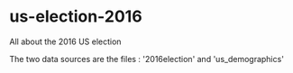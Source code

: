 # us-election-2016
All about the 2016 US election

The two data sources are the files : '2016election' and 'us_demographics'
